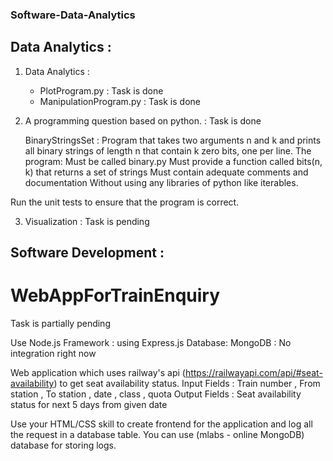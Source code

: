 ### Software-Data-Analytics

## Data Analytics  :


1. Data Analytics :             
    * PlotProgram.py  :        Task is done
    * ManipulationProgram.py :   Task is done
    
2.  A programming question based on python. : Task is done
  
 	BinaryStringsSet : Program that takes two arguments n and k and prints all binary strings of length n that contain k zero bits, one per line. The program:
         Must be called binary.py
         Must provide a function called bits(n, k) that returns a set of strings
         Must contain adequate comments and documentation
         Without using any libraries of python like iterables.

Run the unit tests to ensure that the program is correct.

3. Visualization :              Task is pending

## Software Development  :     
#  	WebAppForTrainEnquiry
Task is partially pending

Use Node.js Framework     : using Express.js
Database: MongoDB         : No integration right now

Web application which uses railway's api (https://railwayapi.com/api/#seat-availability) to get seat availability status.
Input Fields : Train number , From station , To station , date , class , quota
Output Fields : Seat availability status for next 5 days from given date

Use your HTML/CSS skill to create frontend for the application and log all the request in a database table. You can use (mlabs - online MongoDB) database for storing logs.

